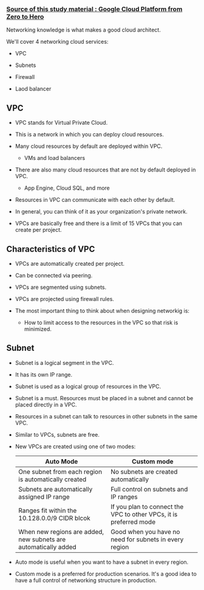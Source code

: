 ### [Source of this study material : Google Cloud Platform from Zero to Hero](https://www.udemy.com/course/google-cloud-platform-from-zero-to-hero-the-complete-guide/)


Networking knowledge is what makes a good cloud architect.

We'll cover 4 networking cloud services:

  - VPC

  - Subnets

  - Firewall

  - Laod balancer


## VPC

 - VPC stands for Virtual Private Cloud.

 - This is a network in which you can deploy cloud resources.

 - Many cloud resources by default are deployed within VPC.

   - VMs and load balancers

 - There are also many cloud resources that are not by default deployed in VPC.

   - App Engine, Cloud SQL, and more

 - Resources in VPC can communicate with each other by default.

 - In general, you can think of it as your organization's private network.

 - VPCs are basically free and there is a limit of 15 VPCs that you can create per project.


## Characteristics of VPC

 - VPCs are automatically created per project.

 - Can be connected via peering.

 - VPCs are segmented using subnets.

 - VPCs are projected using firewall rules.

 - The most important thing to think about when designing networkig is:

   - How to limit access to the resources in the VPC so that risk is minimized.


## Subnet

 - Subnet is a logical segment in the VPC.

 - It has its own IP range.

 - Subnet is used as a logical group of resources in the VPC.

 - Subnet is a must. Resources must be placed in a subnet and cannot be placed directly in a VPC.

 - Resources in a subnet can talk to resources in other subnets in the same VPC.

 - Similar to VPCs, subnets are free. 

 - New VPCs are created using one of two modes:

   | Auto Mode | Custom mode |
   | ------ | ----------- |
   | One subnet from each region is automatically created   | No subnets are created automatically |
   | Subnets are automatically assigned IP range | Full control on subnets and IP ranges |
   | Ranges fit within the 10.128.0.0/9 CIDR blcok | If you plan to connect the VPC to other VPCs, it is preferred mode |
   | When new regions are added, new subnets are automatically added | Good when you have no need for subnets in every region |

 - Auto mode is useful when you want to have a subnet in every region.

 - Custom mode is a preferred for production scenarios. It's a good idea to have a full control of networking structure in production.

